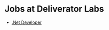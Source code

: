 Jobs at Deliverator Labs
====

* [.Net Developer](https://github.com/epythia/jobs/blob/master/net-dev.md)
